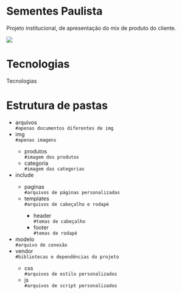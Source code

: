<h1>Sementes Paulista</h1>
<p>Projeto institucional, de apresentação do mix de produto do cliente.</p>
<p>
<img src="http://img.shields.io/static/v1?label=STATUS&message=EM%20DESENVOLVIMENTO&color=GREEN&style=for-the-badge"/>
</p>
<h1>Tecnologias</h1>
<p>Tecnologias</h1>

<h1>Estrutura de pastas</h1>
<ul>
<li>arquivos</li>
<code>#apenas documentos diferentes de img</code>
<li>img</li>
<code>#apenas imagens</code>
<ul>
<li>produtos</li>
<code>#imagem dos produtos</code>
<li>categoria</li>
<code>#imagem das categorias</code>
</ul>
<li>include</li>
<ul>
<li>paginas</li>
<code>#arquivos de páginas personalizadas</code>
<li>templates</li>
<code>#arquivos de cabeçalho e rodapé</code>
<ul>
<li>header</li>
<code>#temas de cabeçalho</code>
<li>footer</li>
<code>#temas de rodapé</code>
</ul>
</ul>
<li>modelo</li>
<code>#arquivo de conexão</code>
<li>vendor</li>
<code>#bibliotecas e dependências do projeto</code>
<ul>
<li>css</li>
<code>#arquivos de estilo personalizados</code>
<li>js</li>
<code>#arquivos de script personalizados</code>
</ul>
